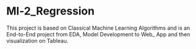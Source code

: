 # Ml-2_Regression
This project is based on Classical Machine Learning Algorithms and is an End-to-End project from EDA, Model Development to Web_ App and then visualization on Tableau.
